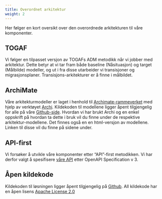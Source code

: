 ```yaml
---
title: Overordnet arkitektur
weight: 2
---
```


Her følger en kort oversikt over den overordnede arkitekturen til våre komponenter.

## TOGAF
Vi følger en tilpasset versjon av TOGAFs ADM metodikk når vi jobber med arkitektur. Dette betyr at vi tar fram både baseline (Nåsituasjon) og target (Målbilde) modeller, og ut i fra disse utarbeider vi transisjoner og migrasjonsplaner. Transisjons-arkitekturer er å finne i målbildet.

## ArchiMate
Våre arkitekturmodeller er laget i henhold til [Archimate-rammeverket](http://pubs.opengroup.org/architecture/archimate3-doc/) med hjelp av verktøyet [Archi](https://www.archimatetool.com/). Kildekoden til modellene ligger åpent tilgjengelig for alle på våre [Github-side](https://github.com/Informasjonsforvaltning). Hvordan vi har brukt Archi og en enkel oppskrift på hvordan ta dette i bruk vil du finne under de respektive arkitektur-modellene.
Det finnes også en en html-versjon av modellene. Linken til disse vil du finne på sidene under.

## API-first
Vi forsøker å utvikle våre komponenter etter “API”-first metodikken. Vi har derfor valgt å spesifisere [våre API](https://data.norge.no/dataservices?orgPath=%2FSTAT%2F972417858%2F991825827) etter OpenAPI Specification v 3.

## Åpen kildekode
Kildekoden til løsningen ligger åpent tilgjengelig på [Github](https://github.com/Informasjonsforvaltning).
All kildekode har en åpen lisens [Apache License 2.0](https://www.apache.org/licenses/LICENSE-2.0)
